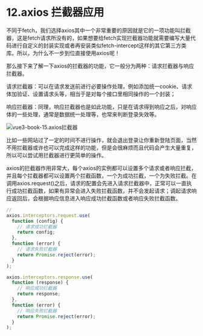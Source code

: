 # 12.axios 拦截器应用

不同于fetch，我们选择axios其中一个非常重要的原因就是它的一项功能叫拦截器，这是fetch请求所没有的，如果想要给fetch实现拦截器功能就需要编写大量代码进行自定义的封装实现或者再安装类似fetch-intercept这样的其它第三方类库。所以，为什么不一步到位直接使用axios呢！

那么接下来了解一下axios的拦截器的功能，它一般分为两种：请求拦截器与响应拦截器。

请求拦截器：可以在请求发送前进行必要操作处理，例如添加统一cookie、请求体加验证、设置请求头等，相当于是对每个接口里相同操作的一个封装；

响应拦截器：同理，响应拦截器也是如此功能，只是在请求得到响应之后，对响应体的一些处理，通常是数据统一处理等，也常来判断登录失效等。

![vue3-book-15.axios拦截器](http://qn.chinavanes.com/qiniu_picGo/vue3-book-15.axios%E6%8B%A6%E6%88%AA%E5%99%A8.png)

比如一些网站过了一定的时间不进行操作，就会退出登录让你重新登陆页面，当然不用拦截器或许也可以完成这样的功能，但是会很麻烦而且代码会产生大量重复，所以可以尝试用拦截器进行更简单的操作。

axios的拦截器作用非常大，每个axios的实例都可以设置多个请求或者响应拦截，并且每个拦截器都可以设置两个拦截函数，一个为成功拦截，一个为失败拦截。在调用axios.request()之后，请求的配置会先进入请求拦截器中，正常可以一直执行成功拦截函数，如果有异常会进入失败拦截函数，并不会发起请求；调起请求响应返回后，会根据响应信息进入响应成功拦截函数或者响应失败拦截函数。

```js
// 
axios.interceptors.request.use(
  function (config) {
    // 请求成功拦截器
    return config;
  },
  function (error) {
    // 请求失败拦截器
    return Promise.reject(error);
  }
);

axios.interceptors.response.use(
  function (response) {
    // 响应成功拦截器
    return response;
  },
  function (error) {
    // 响应失败拦截器
    return Promise.reject(error);
  }
);
```

